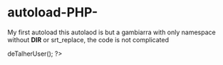 # autoload-PHP-

My first autoload this autolaod is but a gambiarra with only namespace without **DIR** or srt_replace, the code is not complicated

<?php
require 'autoload.php';
$deucerto  = new \classes\Veiculo();  // acess class object 
 $de  = new \classes\Local(); 
$de->deTalherUser();
 

?>
